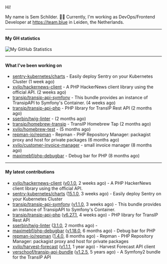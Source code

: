 Hi!

My name is Sem Schilder. 👋🏻 Currently, I'm working as DevOps/Frontend Developer at https://team.blue in Leiden, the Netherlands.

---

#### My GH statistics

![My GitHub Statistics](https://github-readme-stats.vercel.app/api?username=xvilo&show_icons=true&count_private=true&hide_title=true)

---

#### What I've been working on

- [sentry-kubernetes/charts](https://github.com/sentry-kubernetes/charts) - Easily deploy Sentry on your Kubernetes Cluster (1 week ago)
- [xvilo/hackernews-client](https://github.com/xvilo/hackernews-client) - A PHP HackerNews client library using the official API. (2 weeks ago)
- [transip/transip-api-symfony](https://github.com/transip/transip-api-symfony) - This bundle provides an instance of TransipAPI to Symfony&#39;s Container. (4 weeks ago)
- [transip/transip-api-php](https://github.com/transip/transip-api-php) - PHP library for TransIP Rest API (2 months ago)
- [sserbin/twig-linter](https://github.com/sserbin/twig-linter) -  (2 months ago)
- [transip/homebrew-transip](https://github.com/transip/homebrew-transip) - TransIP Homebrew Tap (2 months ago)
- [xvilo/homebrew-test](https://github.com/xvilo/homebrew-test) -  (5 months ago)
- [repman-io/repman](https://github.com/repman-io/repman) - Repman - PHP Repository Manager: packagist proxy and host for private packages  (6 months ago)
- [xvilo/customer-invoice-manager](https://github.com/xvilo/customer-invoice-manager) - small invoice manager (8 months ago)
- [maximebf/php-debugbar](https://github.com/maximebf/php-debugbar) - Debug bar for PHP (8 months ago)

---

#### My latest contributions

- [xvilo/hackernews-client](https://github.com/xvilo/hackernews-client) ([v0.1.0](https://github.com/xvilo/hackernews-client/releases/tag/v0.1.0), 2 weeks ago) - A PHP HackerNews client library using the official API.
- [sentry-kubernetes/charts](https://github.com/sentry-kubernetes/charts) ([15.1.0](https://github.com/sentry-kubernetes/charts/releases/tag/15.1.0), 3 weeks ago) - Easily deploy Sentry on your Kubernetes Cluster
- [transip/transip-api-symfony](https://github.com/transip/transip-api-symfony) ([v1.1.0](https://github.com/transip/transip-api-symfony/releases/tag/v1.1.0), 3 weeks ago) - This bundle provides an instance of TransipAPI to Symfony&#39;s Container.
- [transip/transip-api-php](https://github.com/transip/transip-api-php) ([v6.27.1](https://github.com/transip/transip-api-php/releases/tag/v6.27.1), 4 weeks ago) - PHP library for TransIP Rest API
- [sserbin/twig-linter](https://github.com/sserbin/twig-linter) ([3.1.0](https://github.com/sserbin/twig-linter/releases/tag/3.1.0), 2 months ago) - 
- [maximebf/php-debugbar](https://github.com/maximebf/php-debugbar) ([v1.18.0](https://github.com/maximebf/php-debugbar/releases/tag/v1.18.0), 6 months ago) - Debug bar for PHP
- [repman-io/repman](https://github.com/repman-io/repman) ([1.4.0](https://github.com/repman-io/repman/releases/tag/1.4.0), 8 months ago) - Repman - PHP Repository Manager: packagist proxy and host for private packages 
- [xvilo/harvest-forecast](https://github.com/xvilo/harvest-forecast) ([v1.1.1](https://github.com/xvilo/harvest-forecast/releases/tag/v1.1.1), 1 year ago) - Harvest Forecast API client
- [verschoof/transip-api-bundle](https://github.com/verschoof/transip-api-bundle) ([v1.2.5](https://github.com/verschoof/transip-api-bundle/releases/tag/v1.2.5), 5 years ago) - A Symfony2 bundle for the TransIP API
